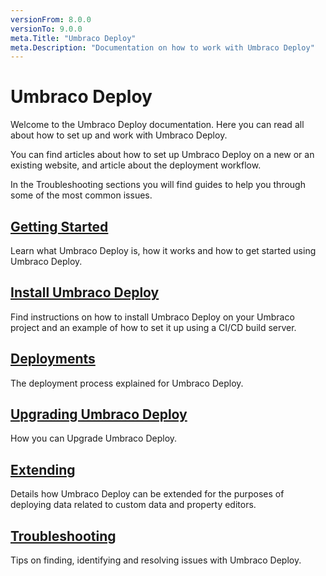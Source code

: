 ```yaml
---
versionFrom: 8.0.0
versionTo: 9.0.0
meta.Title: "Umbraco Deploy"
meta.Description: "Documentation on how to work with Umbraco Deploy"
---
```


# Umbraco Deploy

Welcome to the Umbraco Deploy documentation. Here you can read all about how to set up and work with Umbraco Deploy.

You can find articles about how to set up Umbraco Deploy on a new or an existing website, and article about the deployment workflow.

In the Troubleshooting sections you will find guides to help you through some of the most common issues.

## [Getting Started](Getting-Started/)

Learn what Umbraco Deploy is, how it works and how to get started using Umbraco Deploy.

## [Install Umbraco Deploy](Installation/)

Find instructions on how to install Umbraco Deploy on your Umbraco project and an example of how to set it up using a CI/CD build server.

## [Deployments](Deployments/)

The deployment process explained for Umbraco Deploy.

## [Upgrading Umbraco Deploy](Upgrades)

How you can Upgrade Umbraco Deploy.

## [Extending](Extending)

Details how Umbraco Deploy can be extended for the purposes of deploying data related to custom data and property editors.

## [Troubleshooting](Troubleshooting)

Tips on finding, identifying and resolving issues with Umbraco Deploy.


